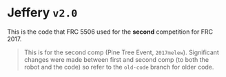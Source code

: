# Jeffery `v2.0`
This is the code that FRC 5506 used for the **second** competition for FRC 2017. 
> This is for the second comp (Pine Tree Event, `2017melew`).
> Significant changes were made between first and second comp (to both the robot and the code) so refer to the `old-code` branch for older code.
